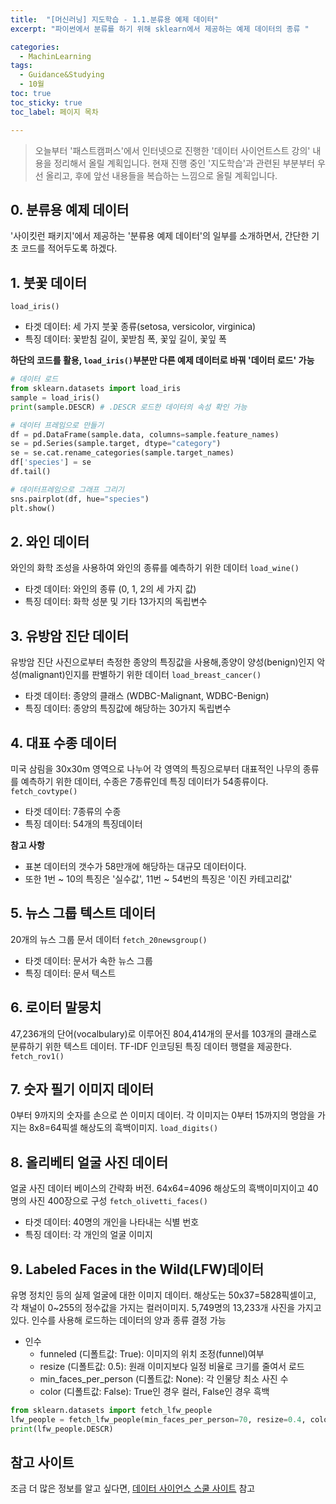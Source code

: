 ```yaml
---
title:  "[머신러닝] 지도학습 - 1.1.분류용 예제 데이터"
excerpt: "파이썬에서 분류를 하기 위해 sklearn에서 제공하는 예제 데이터의 종류 "

categories:
  - MachinLearning
tags:
  - Guidance&Studying
  - 10월
toc: true
toc_sticky: true
toc_label: 페이지 목차

---
```

> 오늘부터 '패스트캠퍼스'에서 인터넷으로 진행한 '데이터 사이언트스트 강의' 내용을 정리해서 올릴 계획입니다. 현재 진행 중인 '지도학습'과 관련된 부분부터 우선 올리고, 후에 앞선 내용들을 복습하는 느낌으로 올릴 계획입니다.

## 0. 분류용 예제 데이터
 '사이킷런 패키지'에서 제공하는 '분류용 예제 데이터'의 일부를 소개하면서, 간단한 기초 코드를 적어두도록 하겠다.


## 1. 붓꽃 데이터
`load_iris()`
- 타겟 데이터: 세 가지 붓꽃 종류(setosa, versicolor, virginica)
- 특징 데이터: 꽃받침 길이, 꽃받침 폭, 꽃잎 길이, 꽃잎 폭

**하단의 코드를 활용, `load_iris()`부분만 다른 예제 데이터로 바꿔 '데이터 로드' 가능**

``` python
# 데이터 로드
from sklearn.datasets import load_iris
sample = load_iris()
print(sample.DESCR) # .DESCR 로드한 데이터의 속성 확인 가능

# 데이터 프레임으로 만들기
df = pd.DataFrame(sample.data, columns=sample.feature_names)
se = pd.Series(sample.target, dtype="category")
se = se.cat.rename_categories(sample.target_names)
df['species'] = se
df.tail()

# 데이터프레임으로 그래프 그리기
sns.pairplot(df, hue="species")
plt.show()

```

## 2. 와인 데이터
와인의 화학 조성을 사용하여 와인의 종류를 예측하기 위한 데이터
`load_wine()`
- 타겟 데이터: 와인의 종류 (0, 1, 2의 세 가지 값)
- 특징 데이터: 화학 성분 및 기타 13가지의 독립변수


## 3. 유방암 진단 데이터
유방암 진단 사진으로부터 측정한 종양의 특징값을 사용해,종양이 양성(benign)인지 악성(malignant)인지를 판별하기 위한 데이터
`load_breast_cancer()`
- 타겟 데이터: 종양의 클래스 (WDBC-Malignant, WDBC-Benign)
- 특징 데이터: 종양의 특징값에 해당하는 30가지 독립변수


## 4. 대표 수종 데이터
미국 삼림을 30x30m 영역으로 나누어 각 영역의 특징으로부터 대표적인 나무의 종류를 예측하기 위한 데이터, 수종은 7종류인데 특징 데이터가 54종류이다.
`fetch_covtype()`
- 타겟 데이터: 7종류의 수종
- 특징 데이터: 54개의 특징데이터  

**참고 사항**
- 표본 데이터의 갯수가 58만개에 해당하는 대규모 데이터이다.
- 또한 1번 ~ 10의 특징은 '실수값', 11번 ~ 54번의 특징은 '이진 카테고리값'


## 5. 뉴스 그룹 텍스트 데이터
20개의 뉴스 그룹 문서 데이터
`fetch_20newsgroup()`
- 타겟 데이터: 문서가 속한 뉴스 그룹
- 특징 데이터: 문서 텍스트


## 6. 로이터 말뭉치
47,236개의 단어(vocalbulary)로 이루어진 804,414개의 문서를 103개의 클래스로 분류하기 위한 텍스트 데이터. TF-IDF 인코딩된 특징 데이터 행렬을 제공한다.
`fetch_rov1()`


## 7. 숫자 필기 이미지 데이터
0부터 9까지의 숫자를 손으로 쓴 이미지 데이터. 각 이미지는 0부터 15까지의 명암을 가지는 8x8=64픽셀 해상도의 흑백이미지.
`load_digits()`


## 8. 올리베티 얼굴 사진 데이터
얼굴 사진 데이터 베이스의 간략화 버전. 64x64=4096 해상도의 흑백이미지이고 40명의 사진 400장으로 구성
`fetch_olivetti_faces()`
- 타겟 데이터: 40명의 개인을 나타내는 식별 번호
- 특징 데이터: 각 개인의 얼굴 이미지


## 9. Labeled Faces in the Wild(LFW)데이터
유명 정치인 등의 실제 얼굴에 대한 이미지 데이터. 해상도는 50x37=5828픽셀이고, 각 채널이 0~255의 정수값을 가지는 컬러이미지. 5,749명의 13,233개 사진을 가지고 있다. 인수를 사용해 로드하는 데이터의 양과 종류 결정 가능
- 인수
  - funneled (디폴트값: True): 이미지의 위치 조정(funnel)여부
  - resize (디폴트값: 0.5): 원래 이미지보다 일정 비율로 크기를 줄여서 로드
  - min_faces_per_person (디폴트값: None): 각 인물당 최소 사진 수
  - color (디폴트값: False): True인 경우 컬러, False인 경우 흑백

```python
from sklearn.datasets import fetch_lfw_people
lfw_people = fetch_lfw_people(min_faces_per_person=70, resize=0.4, color = True)
print(lfw_people.DESCR)
```

## 참고 사이트
조금 더 많은 정보를 알고 싶다면, [데이터 사이언스 스쿨 사이트](https://datascienceschool.net/03%20machine%20learning/09.01%20%EB%B6%84%EB%A5%98%EC%9A%A9%20%EC%98%88%EC%A0%9C%20%EB%8D%B0%EC%9D%B4%ED%84%B0.html) 참고
